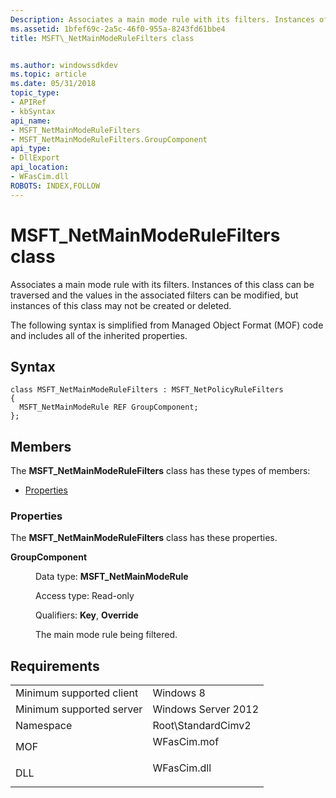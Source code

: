 ```yaml
---
Description: Associates a main mode rule with its filters. Instances of this class can be traversed and the values in the associated filters can be modified, but instances of this class may not be created or deleted.
ms.assetid: 1bfef69c-2a5c-46f0-955a-8243fd61bbe4
title: MSFT\_NetMainModeRuleFilters class


ms.author: windowssdkdev
ms.topic: article
ms.date: 05/31/2018
topic_type: 
- APIRef
- kbSyntax
api_name: 
- MSFT_NetMainModeRuleFilters
- MSFT_NetMainModeRuleFilters.GroupComponent
api_type: 
- DllExport
api_location: 
- WFasCim.dll
ROBOTS: INDEX,FOLLOW
---
```


# MSFT\_NetMainModeRuleFilters class

Associates a main mode rule with its filters. Instances of this class can be traversed and the values in the associated filters can be modified, but instances of this class may not be created or deleted.

The following syntax is simplified from Managed Object Format (MOF) code and includes all of the inherited properties.

## Syntax

``` syntax
class MSFT_NetMainModeRuleFilters : MSFT_NetPolicyRuleFilters
{
  MSFT_NetMainModeRule REF GroupComponent;
};
```

## Members

The **MSFT\_NetMainModeRuleFilters** class has these types of members:

-   [Properties](#properties)

### Properties

The **MSFT\_NetMainModeRuleFilters** class has these properties.

<dl> <dt>

**GroupComponent**
</dt> <dd> <dl> <dt>

Data type: **MSFT\_NetMainModeRule**
</dt> <dt>

Access type: Read-only
</dt> <dt>

Qualifiers: **Key**, **Override**
</dt> </dl>

The main mode rule being filtered.

</dd> </dl>

## Requirements



|                                     |                                                                                        |
|-------------------------------------|----------------------------------------------------------------------------------------|
| Minimum supported client<br/> | Windows 8<br/>                                                                   |
| Minimum supported server<br/> | Windows Server 2012<br/>                                                         |
| Namespace<br/>                | Root\\StandardCimv2<br/>                                                         |
| MOF<br/>                      | <dl> <dt>WFasCim.mof</dt> </dl> |
| DLL<br/>                      | <dl> <dt>WFasCim.dll</dt> </dl> |



 

 




